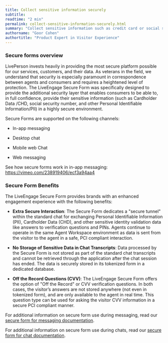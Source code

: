 ```yaml
---
title: Collect sensitive information securely
subtitle:
readtime: "2 min"
permalink: collect-sensitive-information-securely.html
summary: "Collect sensitive information such as credit card or social security numbers securely using LiveEngage secure form."
authorname: "Goor Cohen"
authortitle: "Product Expert in Visitor Experience"
---
```


### Secure forms overview

LivePerson invests heavily in providing the most secure platform possible for our services, customers, and their data. As veterans in the field, we understand that security is especially paramount in correspondence between agents and consumers and requires a heightened level of protection. The LiveEngage Secure Form was specifically designed to provide the additional security layer that enables consumers to be able to, in full confidence, provide their sensitive information (such as Cardholder Data /CHD, social security number, and other Personal Identifiable Information/PII) in a highly secure environment.

Secure Forms are supported on the following channels:

* In-app messaging

* Desktop chat

* Mobile web Chat

* Web messaging

See how secure forms work in in-app messaging:
https://vimeo.com/238919406/ecf3a94aa4

### Secure Form Benefits

The LiveEngage Secure Form provides brands with an enhanced engagement experience with the following benefits:

* **Extra Secure Interaction**: The Secure Form dedicates a "secure tunnel" within the standard chat for exchanging Personal Identifiable Information (PII), Cardholder Data (CHD), and other sensitive identity validation data like answers to verification questions and PINs. Agents continue to operate in the same Agent Workspace environment as data is sent from the visitor to the agent in a safe, PCI compliant interaction.

* **No Storage of Sensitive Data in Chat Transcripts**: Data processed by the Secure Form is not stored as part of the standard chat transcripts and cannot be retrieved through the application after the chat session has ended. The data is securely stored in its tokenized form in a dedicated database.

* **Off the Record Questions (CVV)**: The LiveEngage Secure Form offers the option of "Off the Record" or CVV verification questions. In both cases, the visitor’s answers are not stored anywhere (not even in tokenized form), and are only available to the agent in real time. This question type can be used for asking the visitor CVV information in a secure PCI compliant manner.

For additional information on secure form use during messaging, read our [secure form for messaging documentation](https://s3-eu-west-1.amazonaws.com/ce-sr/CA/security/Secure+form+for+messaging.pdf).

For additional information on secure form use during chats, read our [secure form for chat documentation](https://s3-eu-west-1.amazonaws.com/ce-sr/CA/security/LiveEngage+Secure+Form+External.pdf).
